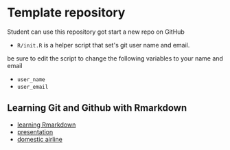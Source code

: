 # Template repository

Student can use this repository got start a new repo on GitHub

- `R/init.R` is a helper script that set's git user name and email.

be sure to edit the script to change the following variables to your name and email

- `user_name`
- `user_email`

## Learning Git and Github with Rmarkdown

- [learning Rmarkdown](learning_markdown.html)
- [presentation](presentation_rmd.html)
- [domestic airline](domestic_ariline.html)